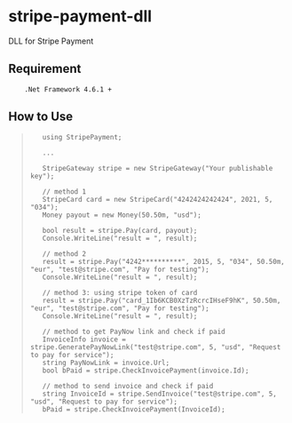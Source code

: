 # stripe-payment-dll
DLL for Stripe Payment
## Requirement
        .Net Framework 4.6.1 +
## How to Use

>        using StripePayment;
>
>        ...
>
>        StripeGateway stripe = new StripeGateway("Your publishable key");
>
>        // method 1
>        StripeCard card = new StripeCard("4242424242424", 2021, 5, "034");
>        Money payout = new Money(50.50m, "usd");
>
>        bool result = stripe.Pay(card, payout);
>        Console.WriteLine("result = ", result);
>
>        // method 2
>        result = stripe.Pay("4242**********", 2015, 5, "034", 50.50m, "eur", "test@stripe.com", "Pay for testing");
>        Console.WriteLine("result = ", result);
>
>        // method 3: using stripe token of card
>        result = stripe.Pay("card_1Ib6KCB0XzTzRcrcIHseF9hK", 50.50m, "eur", "test@stripe.com", "Pay for testing");
>        Console.WriteLine("result = ", result);
>
>        // method to get PayNow link and check if paid
>        InvoiceInfo invoice = stripe.GeneratePayNowLink("test@stripe.com", 5, "usd", "Request to pay for service");
>        string PayNowLink = invoice.Url;
>        bool bPaid = stripe.CheckInvoicePayment(invoice.Id);
>
>        // method to send invoice and check if paid
>        string InvoiceId = stripe.SendInvoice("test@stripe.com", 5, "usd", "Request to pay for service");
>        bPaid = stripe.CheckInvoicePayment(InvoiceId);